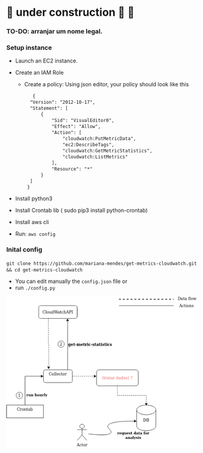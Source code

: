 # :construction: under construction :construction: :construction_worker:

### TO-DO: arranjar um nome legal.

### Setup instance
 
* Launch an EC2 instance. 
* Create an IAM Role 
    * Create a policy: 
      Using json editor, your policy should look like this
      ```
         {
        "Version": "2012-10-17",
        "Statement": [
            {
                "Sid": "VisualEditor0",
                "Effect": "Allow",
                "Action": [
                    "cloudwatch:PutMetricData",
                    "ec2:DescribeTags",
                    "cloudwatch:GetMetricStatistics",
                    "cloudwatch:ListMetrics"
                ],
                "Resource": "*"
            }
        ]
       }
      ```
     
* Install python3
* Install Crontab lib  ( sudo pip3 install python-crontab)
* Install aws cli 
* Run: `aws config` 
  
  
### Inital config 
`git clone https://github.com/mariana-mendes/get-metrics-cloudwatch.git && cd get-metrics-cloudwatch` 

* You can edit manually the `config.json` file
               or 
* run `./config.py` 

![Diagrama](https://github.com/mariana-mendes/get-metrics-cloudwatch/blob/master/diagrama.png)
